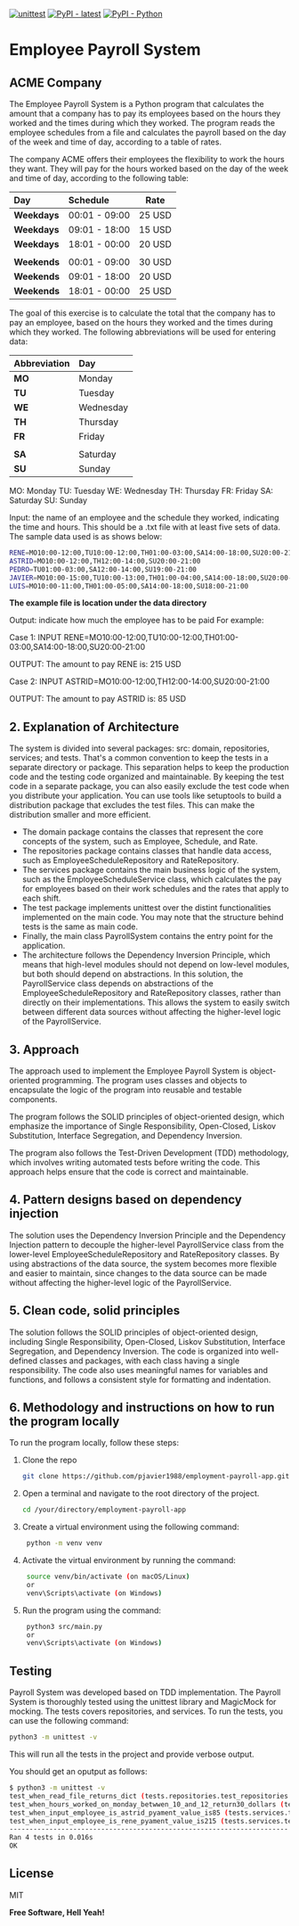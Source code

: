 [![unittest](https://img.shields.io/github/actions/workflow/status/icon-project/icon-sdk-python/iconsdk-workflow.yml?branch=master&label=unittest&logo=github)](https://github.com/icon-project/icon-sdk-python/actions/workflows/iconsdk-workflow.yml)
[![PyPI - latest](https://img.shields.io/pypi/v/iconsdk?label=latest&logo=pypi)](https://pypi.org/project/iconsdk)
[![PyPI - Python](https://img.shields.io/pypi/pyversions/iconsdk?logo=pypi)](https://pypi.org/project/iconsdk)

# Employee Payroll System
## ACME Company

The Employee Payroll System is a Python program that calculates the amount that a company has to pay its employees based on the hours they worked and the times during which they worked. The program reads the employee schedules from a file and calculates the payroll based on the day of the week and time of day, according to a table of rates.

The company ACME offers their employees the flexibility to work the hours they want. They will pay for the hours worked based on the day of the week and time of day, according to the following table:

| Day | Schedule | Rate |
| :----------- | :------------ | :----: |
| **Weekdays** | 00:01 - 09:00 | 25 USD |
| **Weekdays** | 09:01 - 18:00 | 15 USD |
| **Weekdays** | 18:01 - 00:00 | 20 USD |
| | | |
| **Weekends** | 00:01 - 09:00 | 30 USD |
| **Weekends** | 09:01 - 18:00 | 20 USD |
| **Weekends** | 18:01 - 00:00 | 25 USD |

The goal of this exercise is to calculate the total that the company has to pay an employee, based on the hours they worked and the times during which they worked. The following abbreviations will be used for entering data:

| Abbreviation | Day |
| :----------- | :------------ |
| **MO** | Monday |
| **TU** | Tuesday |
| **WE** | Wednesday |
| **TH** | Thursday |
| **FR** | Friday |
| | | |
| **SA** | Saturday |
| **SU** | Sunday |
MO: Monday
TU: Tuesday
WE: Wednesday
TH: Thursday
FR: Friday
SA: Saturday
SU: Sunday

Input: the name of an employee and the schedule they worked, indicating the time and hours. This should be a .txt file with at least five sets of data. The sample data used is as shows below:
```sh
RENE=MO10:00-12:00,TU10:00-12:00,TH01:00-03:00,SA14:00-18:00,SU20:00-21:00
ASTRID=MO10:00-12:00,TH12:00-14:00,SU20:00-21:00
PEDRO=TU01:00-03:00,SA12:00-14:00,SU19:00-21:00
JAVIER=MO10:00-15:00,TU10:00-13:00,TH01:00-04:00,SA14:00-18:00,SU20:00-21:00
LUIS=MO10:00-11:00,TH01:00-05:00,SA14:00-18:00,SU18:00-21:00
```
**The example file is location under the data directory**

Output: indicate how much the employee has to be paid
For example:

Case 1:
INPUT
RENE=MO10:00-12:00,TU10:00-12:00,TH01:00-03:00,SA14:00-18:00,SU20:00-21:00

OUTPUT:
The amount to pay RENE is: 215 USD

Case 2:
INPUT
ASTRID=MO10:00-12:00,TH12:00-14:00,SU20:00-21:00

OUTPUT:
The amount to pay ASTRID is: 85 USD



## 2. Explanation of Architecture

The system is divided into several packages: src: domain, repositories, services; and tests.
That's a common convention to keep the tests in a separate directory or package. This separation helps to keep the production code and the testing code organized and maintainable.
By keeping the test code in a separate package, you can also easily exclude the test code when you distribute your application. You can use tools like setuptools to build a distribution package that excludes the test files. This can make the distribution smaller and more efficient.

- The domain package contains the classes that represent the core concepts of the system, such as Employee, Schedule, and Rate.
- The repositories package contains classes that handle data access, such as EmployeeScheduleRepository and RateRepository.
- The services package contains the main business logic of the system, such as the EmployeeScheduleService class, which calculates the pay for employees based on their work schedules and the rates that apply to each shift.
- The test package implements unittest over the distint functionalities implemented on the main code. You may note that the structure behind tests is the same as main code.
- Finally, the main class PayrollSystem contains the entry point for the application.
- The architecture follows the Dependency Inversion Principle, which means that high-level modules should not depend on low-level modules, but both should depend on abstractions. In this solution, the PayrollService class depends on abstractions of the EmployeeScheduleRepository and RateRepository classes, rather than directly on their implementations. This allows the system to easily switch between different data sources without affecting the higher-level logic of the PayrollService.

## 3. Approach

The approach used to implement the Employee Payroll System is object-oriented programming. The program uses classes and objects to encapsulate the logic of the program into reusable and testable components.

The program follows the SOLID principles of object-oriented design, which emphasize the importance of Single Responsibility, Open-Closed, Liskov Substitution, Interface Segregation, and Dependency Inversion.

The program also follows the Test-Driven Development (TDD) methodology, which involves writing automated tests before writing the code. This approach helps ensure that the code is correct and maintainable.

## 4. Pattern designs based on dependency injection

The solution uses the Dependency Inversion Principle and the Dependency Injection pattern to decouple the higher-level PayrollService class from the lower-level EmployeeScheduleRepository and RateRepository classes. By using abstractions of the data source, the system becomes more flexible and easier to maintain, since changes to the data source can be made without affecting the higher-level logic of the PayrollService.

## 5. Clean code, solid principles

The solution follows the SOLID principles of object-oriented design, including Single Responsibility, Open-Closed, Liskov Substitution, Interface Segregation, and Dependency Inversion. The code is organized into well-defined classes and packages, with each class having a single responsibility. The code also uses meaningful names for variables and functions, and follows a consistent style for formatting and indentation.
## 6. Methodology and instructions on how to run the program locally

To run the program locally, follow these steps:
1. Clone the repo
   ```sh
   git clone https://github.com/pjavier1988/employment-payroll-app.git
   ```
2. Open a terminal and navigate to the root directory of the project.
   ```sh
   cd /your/directory/employment-payroll-app
   ```
3. Create a virtual environment using the following command:
   ```sh
    python -m venv venv
   ```
4. Activate the virtual environment by running the command:
   ```sh
    source venv/bin/activate (on macOS/Linux)
    or
    venv\Scripts\activate (on Windows)
   ```
5. Run the program using the command:
   ```sh
    python3 src/main.py
    or
    venv\Scripts\activate (on Windows)
   ```

## Testing
Payroll System was developed based on TDD implementation.
The Payroll System is thoroughly tested using the unittest library and MagicMock for mocking. The tests covers repositories, and services. To run the tests, you can use the following command:
```sh
python3 -m unittest -v
```
This will run all the tests in the project and provide verbose output.

You should get an oputput as follows:
   ```sh
$ python3 -m unittest -v
test_when_read_file_returns_dict (tests.repositories.test_repositories.TestRepositories) ... ok
test_when_hours_worked_on_monday_betwwen_10_and_12_return30_dollars (tests.services.test_services.TestServices) ... ok
test_when_input_employee_is_astrid_pyament_value_is85 (tests.services.test_services.TestServices) ... ok
test_when_input_employee_is_rene_pyament_value_is215 (tests.services.test_services.TestServices) ... ok
----------------------------------------------------------------------
Ran 4 tests in 0.016s
OK
```

## License

MIT

**Free Software, Hell Yeah!**

[//]: # (These are reference links used in the body of this note and get stripped out when the markdown processor does its job. There is no need to format nicely because it shouldn't be seen. Thanks SO - http://stackoverflow.com/questions/4823468/store-comments-in-markdown-syntax)

   [dill]: <https://github.com/joemccann/dillinger>
   [git-repo-url]: <https://github.com/joemccann/dillinger.git>
   [john gruber]: <http://daringfireball.net>
   [df1]: <http://daringfireball.net/projects/markdown/>
   [markdown-it]: <https://github.com/markdown-it/markdown-it>
   [Ace Editor]: <http://ace.ajax.org>
   [node.js]: <http://nodejs.org>
   [Twitter Bootstrap]: <http://twitter.github.com/bootstrap/>
   [jQuery]: <http://jquery.com>
   [@tjholowaychuk]: <http://twitter.com/tjholowaychuk>
   [express]: <http://expressjs.com>
   [AngularJS]: <http://angularjs.org>
   [Gulp]: <http://gulpjs.com>

   [PlDb]: <https://github.com/joemccann/dillinger/tree/master/plugins/dropbox/README.md>
   [PlGh]: <https://github.com/joemccann/dillinger/tree/master/plugins/github/README.md>
   [PlGd]: <https://github.com/joemccann/dillinger/tree/master/plugins/googledrive/README.md>
   [PlOd]: <https://github.com/joemccann/dillinger/tree/master/plugins/onedrive/README.md>
   [PlMe]: <https://github.com/joemccann/dillinger/tree/master/plugins/medium/README.md>
   [PlGa]: <https://github.com/RahulHP/dillinger/blob/master/plugins/googleanalytics/README.md>
